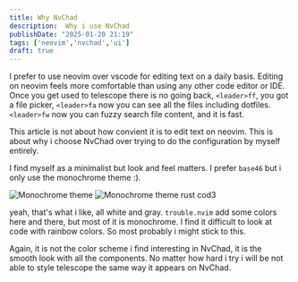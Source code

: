 ```yaml
---
title: Why NvChad
description:  Why i use NvChad
publishDate: "2025-01-20 21:19"
tags: ['neovim','nvchad','ui']
draft: true
---
```



I prefer to use neovim over vscode for editing text on a daily basis. Editing on neovim feels more comfortable than using any other code editor or IDE. Once you get used to telescope there is no going back, `<leader>ff`, you got a file picker, `<leader>fa` now you can see all the files including dotfiles. `<leader>fw` now you can fuzzy search file content, and it is fast.

This article is not about how convient it is to edit text on neovim. This is about why i choose NvChad over trying to do the configuration by myself entirely.

I find myself as a minimalist but look and feel matters. I prefer `base46` but i only use the monochrome theme :).


![Monochrome theme](../images/monochrome-theme.png)
![Monochrome theme rust cod3](../images/monochrome-rust.png)

yeah, that's what i like, all white and gray. `trouble.nvim` add some colors here and there, but most of it is monochrome. I find it difficult to look at code with rainbow colors. So most probably i might stick to this.

Again, it is not the color scheme i find interesting in NvChad, it is the smooth look with all the components. No matter how hard i try i will be not able to style telescope the same  way it appears on NvChad.
